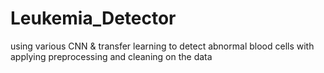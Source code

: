 # Leukemia_Detector
using various CNN &amp; transfer learning to detect abnormal blood cells with applying preprocessing and cleaning on the data 
